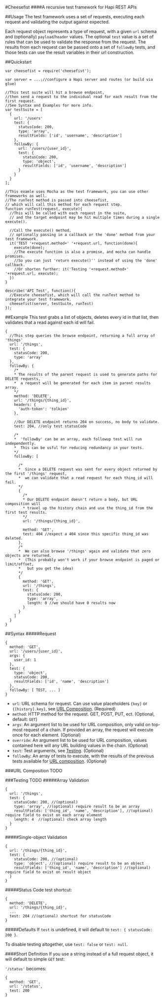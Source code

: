 #Cheesefist
####A recursive test framework for Hapi REST APIs

##Usage
The test framework uses a set of requests, executing each request and validating the output against expected.

Each request object represents a type of request, with a given `url` schema and (optionally) `payload`/`header` values. The optional `test` value is a set of rules that can be used to validate the response from the request. The results from each request can be passed onto a set of `followBy` tests, and those tests can use the result variables in their url construction.

##Quickstart
```
var cheesefist = require('cheesefist');

var server = ...;//configure a Hapi server and routes (or build via glue)

//This test suite will hit a browse endpoint,
//then send a request to the individual read for each result from the first request.
//See Syntax and Examples for more info.
var testSuite = [
  {
    url: '/users'
    test: {
      statusCode: 200,
      type: 'array',
      resultFields: ['id', 'username', 'description']
    },
    followBy: {
      url: '/users/{user_id}',
      test: {
        statusCode: 200,
        type: 'object',
        resultFields: ['id', 'username', 'description']
      }
    }
  }
];

//This examle uses Mocha as the test framework, you can use other frameworks as well.
//The runTest method is passed into cheesefist,
// which will call this method for each request step.
function runTest(request, execute){
  //This will be called with each request in the suite,
  // and the target endpoint may be hit multiple times during a single execute().

  //Call the execute() method,
  // optionally passing in a callback or the 'done' method from your test framework.
  it('TEST '+request.method+' '+request.url, function(done){
    execute(done);
    //The execute function is also a promise, and mocha can handle promises.
    //So you can just 'return execute()'' instead of using the 'done' callback.
    //Or shorten further: it('Testing '+request.method+' '+request.url, execute);
  })
}

describe('API Test', function(){
  //Execute cheesefist, which will call the runTest method to integrate your test framework.
  cheesefist(server, testSuite, runTest)
});
```

##Example
This test grabs a list of objects, deletes every id in that list, then validates that a read against each id will fail.
```
{
  //This step queries the browse endpoint, returning a full array of 'things'
  url: '/things',
  test: {
    statusCode: 200,
    type: 'array'
  },
  followBy: {
    /*
    * The results of the parent request is used to generate paths for DELETE requests,
    *  a request will be generated for each item in parent results array.
    */
    method: 'DELETE',
    url: '/things/{thing_id}',
    headers: {
      'auth-token': 'tolkien'
    },

    //Our DELETE endpoint returns 204 on success, no body to validate.
    test: 204, //only test statusCode

    /*
    *  'followBy' can be an array, each followup test will run independently.
    *  This can be usful for reducing redundancy in your tests.
    */
    followBy: [

      /*
      *  Since a DELETE request was sent for every object returned by the first '/things' request,
      *  we can validate that a read request for each thing_id will fail.
      */
      {
        /*
        * Our DELETE endpoint doesn't return a body, but URL composition will
        * travel up the history chain and use the thing_id from the first test results. 
        */
        url: '/things/{thing_id}',

        method: 'GET',
        test: 404 //expect a 404 since this specific thing_id was deleted.
      },
      /*
      *  We can also browse '/things' again and validate that zero objects are returned.
      *  (This probably won't work if your browse endpoint is paged or limit/offset,
      *   but you get the idea)
      */
      {
        method: 'GET',
        url: '/things',
        test: {
          statusCode: 200,
          type: 'array',
          length: 0 //we should have 0 results now
        }
      }
    ]
  }
}
```

##Syntax
#####Request
```
{
  method: 'GET',
  url: '/users/{user_id}',
  args: {
    user_id: 1
  },
  test: {
    type: 'object',
    statusCode: 200,
    resultFields: ['id', 'name', 'description']
  },
  followBy: [ TEST, ... ]
}
```
-   `url`: URL schema for request. Can use value placeholders `{key}` or `{[history].key}`, see <a href="#_urlcomposition">URL Composition</a>. (Required)
-   `method`: HTTP method for the request. GET, POST, PUT, ect. (Optional, default: `GET`)
-   `args`: An argument list to be used for URL composition, only valid on top-most request of a chain. If provided an array, the request will execute once for each element. (Optional)
-   `override`: An argument list to be used for URL composition, values contained here will any URL building values in the chain. (Optional)
-   `test`: Test arguments, see <a href="#_testing">Testing</a>. (Optional)
-   `followBy`: An array of tests to execute, with the results of the previous tests available for <a href="#_urlcomposition">URL composition</a>. (Optional)

<a id="_urlcomposition"></a>
###URL Composition
TODO

<a id="_testing"></a>
###Testing
TODO
#####Array Validation
```
{
  url: '/things',
  test: {
    statusCode: 200, //(optional)
    type: 'array', //(optional) require result to be an array
    resultFields: ['thing_id', 'name', 'description'], //(optional) require field to exist on each array element
    length: 4  //(optional) check array length
  }
}
```
#####Single-object Validation
```
{
  url: '/things/{thing_id}',
  test: {
    statusCode: 200, //(optional)
    type: 'object', //(optional) require result to be an object
    resultFields: ['thing_id', 'name', 'description'] //(optional) require field to exist on result object
  }
}
```
#####Status Code test shortcut:
```
{
  method: 'DELETE',
  url: '/things/{thing_id}',
  ...
  test: 204 //(optional) shortcut for statusCode
}
```
#####Defaults
If `test` is undefined, it will default to `test: { statusCode: 200 }`.

To disable testing altogether, use `test: false` or `test: null`.

####Short Definition
If you use a string instead of a full request object, it will default to simple `GET` test:

`'/status'` becomes:
```
{
  method: 'GET',
  url: '/status',
  test: 200
}
```
